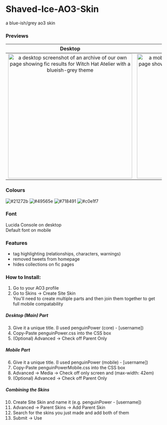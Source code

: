 # Shaved-Ice-AO3-Skin
a blue-ish/grey ao3 skin

### Previews

Desktop   |  Mobile
:--------:|:---------:
<img src="https://github.com/greysonGhost/Shaved-Ice-AO3-Skin/blob/main/Preview-Desktop.png?raw=true" alt="a desktop screenshot of an archive of our own page showing fic results for Witch Hat Atelier with a blueish-grey theme" height="400"/>  |  <img src="https://github.com/greysonGhost/Shaved-Ice-AO3-Skin/blob/main/Preview-Mobile.jpg?raw=true" alt="a mobile screenshot of an archive of our own page showing fic results for Witch Hat Atelier with a blueish-grey theme" height="400"/>

### Colours

![#21272b](https://place-hold.it/80/21272b/ffffff&text=21272b)
![#49565e](https://place-hold.it/80/49565e/ffffff&text=49565e)
![#718491](https://place-hold.it/80/718491/000000&text=718491)
![#c0e1f7](https://place-hold.it/80/c0e1f7/000000&text=c0e1f7)

### Font
Lucida Console on desktop  
Default font on mobile

### Features
- tag highlighting (relationships, characters, warnings)
- removed tweets from homepage
- hides collections on fic pages

### How to Install:

1. Go to your AO3 profile
2. Go to Skins -> Create Site Skin  
You'll need to create multiple parts and then join them together to get full mobile compatability

##### Desktop (Main) Part
3. Give it a unique title. (I used penguinPower (core) - [username])
4. Copy-Paste penguinPower.css into the CSS box
5. (Optional) Advanced -> Check off Parent Only

##### Mobile Part
6. Give it a unique title. (I used penguinPower (mobile) - [username])
7. Copy-Paste penguinPowerMobile.css into the CSS box
8. Advanced -> Media -> Check off only screen and (max-width: 42em)
9. (Optional) Advanced -> Check off Parent Only

##### Combining the Skins
10. Create Site Skin and name it (e.g. penguinPower - [username])
11. Advanced -> Parent Skins -> Add Parent Skin
12. Search for the skins you just made and add both of them
13. Submit -> Use
